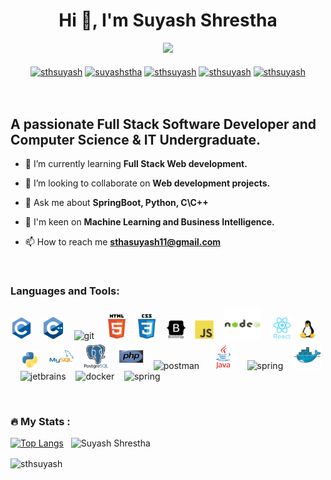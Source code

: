 <h1 align="center">Hi 👋, I'm Suyash Shrestha</h1>

<!-- GIF -->
<div id="header" align="center">
  <img src="https://media.giphy.com/media/M9gbBd9nbDrOTu1Mqx/giphy.gif" width="100"/>
</div>
<br/>

<!-- Connect links -->
<div align="center">
  <a href="https://linkedin.com/in/sthsuyash" target="blank"><img align="center" src="https://raw.githubusercontent.com/rahuldkjain/github-profile-readme-generator/master/src/images/icons/Social/linked-in-alt.svg" alt="sthsuyash" height="30" width="40" /></a>  <a href="https://fb.com/suyashstha" target="blank"><img align="center" src="https://raw.githubusercontent.com/rahuldkjain/github-profile-readme-generator/master/src/images/icons/Social/facebook.svg" alt="suyashstha" height="30" width="40" /></a>  <a href="https://instagram.com/sthsuyash" target="blank"><img align="center" src="https://raw.githubusercontent.com/rahuldkjain/github-profile-readme-generator/master/src/images/icons/Social/instagram.svg" alt="sthsuyash" height="30" width="40" /></a>  <a href="https://twitter.com/sthsuyash" target="blank"><img align="center" src="https://raw.githubusercontent.com/rahuldkjain/github-profile-readme-generator/master/src/images/icons/Social/twitter.svg" alt="sthsuyash" height="30" width="40" /></a></a>  <a href="https://dev.to/sthsuyash" target="blank"><img align="center" src="https://raw.githubusercontent.com/rahuldkjain/github-profile-readme-generator/master/src/images/icons/Social/devto.svg" alt="sthsuyash" height="30" width="40" /></a>
</div>
<br/>

<!-- profile views -->
<div align="center">
  <img src="https://komarev.com/ghpvc/?username=sthsuyash&style=flat-square&color=blue" alt=""/>
</div>

<!-- About me section -->
## A passionate Full Stack Software Developer and Computer Science & IT Undergraduate.

- 🌱 I’m currently learning **Full Stack Web development.**

- 👯 I’m looking to collaborate on **Web development projects.**

- 💬 Ask me about **SpringBoot, Python, C\C++**

- 🤖 I'm keen on **Machine Learning and Business Intelligence.**

- 📫 How to reach me **sthasuyash11@gmail.com**
<br/>

<!-- Language and tools section -->
### Languages and Tools:

<p align="left"> 
  <img src="https://raw.githubusercontent.com/devicons/devicon/master/icons/c/c-original.svg" alt="c" width="35" height="35"/>&nbsp;&nbsp;&nbsp;&nbsp;<img src="https://raw.githubusercontent.com/devicons/devicon/master/icons/cplusplus/cplusplus-original.svg" alt="c++" width="35" height="35"/>&nbsp;&nbsp;&nbsp;&nbsp;<img src="https://www.vectorlogo.zone/logos/git-scm/git-scm-icon.svg" alt="git" width="30" height="30"/>&nbsp;&nbsp;&nbsp;&nbsp;<img src="https://raw.githubusercontent.com/devicons/devicon/master/icons/html5/html5-original-wordmark.svg" alt="html5" width="40" height="40"/>&nbsp;&nbsp;<img src="https://raw.githubusercontent.com/devicons/devicon/master/icons/css3/css3-original-wordmark.svg" alt="css3" width="40" height="40"/>&nbsp;&nbsp;&nbsp;<img src="https://raw.githubusercontent.com/devicons/devicon/master/icons/bootstrap/bootstrap-plain-wordmark.svg" alt="bootstrap" width="30" height="30"/>&nbsp;&nbsp;&nbsp;&nbsp;<img src="https://raw.githubusercontent.com/devicons/devicon/master/icons/javascript/javascript-original.svg" alt="javascript" width="30" height="30"/>&nbsp;&nbsp;&nbsp;&nbsp;<img src="https://raw.githubusercontent.com/devicons/devicon/master/icons/nodejs/nodejs-original-wordmark.svg" alt="nodejs" width="60" height="50"/>&nbsp;&nbsp;&nbsp;&nbsp;<img src="https://raw.githubusercontent.com/devicons/devicon/master/icons/react/react-original-wordmark.svg" alt="react" width="35" height="35"/>&nbsp;&nbsp;<img src="https://raw.githubusercontent.com/devicons/devicon/master/icons/linux/linux-original.svg" alt="linux" width="30" height="30"/>&nbsp;&nbsp;&nbsp;&nbsp;<img src="https://raw.githubusercontent.com/devicons/devicon/master/icons/python/python-original.svg" alt="python" width="30" height="30"/>&nbsp;&nbsp;&nbsp;&nbsp;<img src="https://raw.githubusercontent.com/devicons/devicon/master/icons/mysql/mysql-original-wordmark.svg" alt="mysql" width="40" height="40"/>&nbsp;&nbsp;&nbsp;&nbsp;<img src="https://raw.githubusercontent.com/devicons/devicon/master/icons/postgresql/postgresql-original-wordmark.svg" alt="postgresql" width="40" height="40"/>&nbsp;&nbsp;&nbsp;&nbsp;<img src="https://raw.githubusercontent.com/devicons/devicon/master/icons/php/php-original.svg" alt="php" width="40" height="40"/>&nbsp;&nbsp;&nbsp;&nbsp;<img src="https://camo.githubusercontent.com/93b32389bf746009ca2370de7fe06c3b5146f4c99d99df65994f9ced0ba41685/68747470733a2f2f7777772e766563746f726c6f676f2e7a6f6e652f6c6f676f732f676574706f73746d616e2f676574706f73746d616e2d69636f6e2e737667" alt="postman" width="30" height="30" data-canonical-src="https://www.vectorlogo.zone/logos/getpostman/getpostman-icon.svg"/>&nbsp;&nbsp;&nbsp;&nbsp;<img src="https://raw.githubusercontent.com/devicons/devicon/master/icons/java/java-original-wordmark.svg" alt="java" width="45" height="40"/>&nbsp;&nbsp;&nbsp;&nbsp;<img src="https://seeklogo.com/images/S/spring-boot-logo-9D6125D4E7-seeklogo.com.png" alt="spring" width="120" height="30"/>&nbsp;&nbsp;&nbsp;&nbsp;<img src="https://raw.githubusercontent.com/devicons/devicon/master/icons/docker/docker-original.svg" alt="docker" width="45" height="45"/>&nbsp;&nbsp;&nbsp;&nbsp;<img src="https://resources.jetbrains.com/storage/products/company/brand/logos/jb_beam.png?_gl=1*t4zw6l*_ga*MTc1Mzg4NzIwMi4xNjU1ODc3Mzc1*_ga_9J976DJZ68*MTY2Mjc4NDY5OS4yMy4xLjE2NjI3ODQ5MzQuMC4wLjA.&_ga=2.267288781.2142471752.1662784700-1753887202.1655877375" alt="jetbrains" width="45" height="45"/>&nbsp;&nbsp;&nbsp;&nbsp;<img src="https://resources.jetbrains.com/storage/products/company/brand/logos/PyCharm_icon.png?_gl=1*en4kn5*_ga*MTc1Mzg4NzIwMi4xNjU1ODc3Mzc1*_ga_9J976DJZ68*MTY2Mjc4NDY5OS4yMy4xLjE2NjI3ODQ5NDIuMC4wLjA.&_ga=2.63219052.2142471752.1662784700-1753887202.1655877375" alt="docker" width="35" height="35"/>&nbsp;&nbsp;&nbsp;&nbsp;<img src="https://resources.jetbrains.com/storage/products/company/brand/logos/IntelliJ_IDEA_icon.png?_gl=1*igzr9q*_ga*MTc1Mzg4NzIwMi4xNjU1ODc3Mzc1*_ga_9J976DJZ68*MTY2Mjc4NDY5OS4yMy4xLjE2NjI3ODUwMzcuMC4wLjA.&_ga=2.91596121.2142471752.1662784700-1753887202.1655877375" alt="spring" width="35" height="35"/>&nbsp;&nbsp;&nbsp;&nbsp;
</p>
<br/>

<!-- ![Snake animation](https://github.com/sthsuyash/sthsuyash/blob/main/ASSETS/snake.svg) -->

### :fire: My Stats :

[![Top Langs](https://github-readme-stats.vercel.app/api/top-langs/?username=sthsuyash&layout=compact&theme=vision-friendly-dark)](https://github.com/anuraghazra/github-readme-stats)&nbsp;&nbsp;&nbsp;<img src="https://github-readme-stats.vercel.app/api?username=sthsuyash&show_icons=true&theme=codeSTACKr" alt="Suyash Shrestha" />
<p><img align="center" src="https://github-readme-streak-stats.herokuapp.com/?user=sthsuyash&theme=dark&background=000000)" alt="sthsuyash" /></p>
